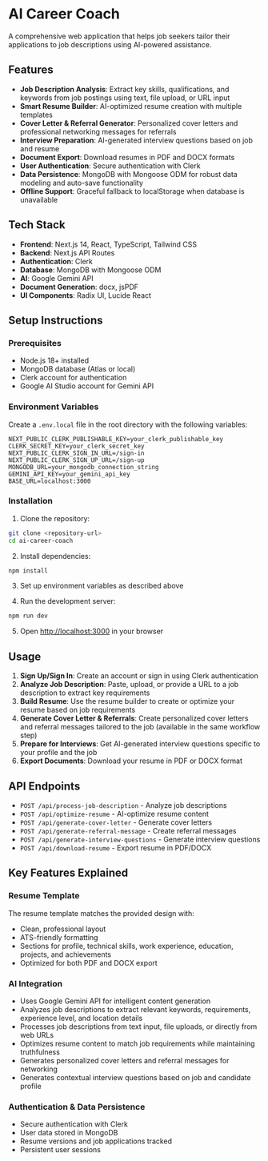 # AI Career Coach

A comprehensive web application that helps job seekers tailor their applications to job descriptions using AI-powered assistance.

## Features

- **Job Description Analysis**: Extract key skills, qualifications, and keywords from job postings using text, file upload, or URL input
- **Smart Resume Builder**: AI-optimized resume creation with multiple templates
- **Cover Letter & Referral Generator**: Personalized cover letters and professional networking messages for referrals
- **Interview Preparation**: AI-generated interview questions based on job and resume
- **Document Export**: Download resumes in PDF and DOCX formats
- **User Authentication**: Secure authentication with Clerk
- **Data Persistence**: MongoDB with Mongoose ODM for robust data modeling and auto-save functionality
- **Offline Support**: Graceful fallback to localStorage when database is unavailable

## Tech Stack

- **Frontend**: Next.js 14, React, TypeScript, Tailwind CSS
- **Backend**: Next.js API Routes
- **Authentication**: Clerk
- **Database**: MongoDB with Mongoose ODM
- **AI**: Google Gemini API
- **Document Generation**: docx, jsPDF
- **UI Components**: Radix UI, Lucide React

## Setup Instructions

### Prerequisites

- Node.js 18+ installed
- MongoDB database (Atlas or local)
- Clerk account for authentication
- Google AI Studio account for Gemini API

### Environment Variables

Create a `.env.local` file in the root directory with the following variables:

```env
NEXT_PUBLIC_CLERK_PUBLISHABLE_KEY=your_clerk_publishable_key
CLERK_SECRET_KEY=your_clerk_secret_key
NEXT_PUBLIC_CLERK_SIGN_IN_URL=/sign-in
NEXT_PUBLIC_CLERK_SIGN_UP_URL=/sign-up
MONGODB_URL=your_mongodb_connection_string
GEMINI_API_KEY=your_gemini_api_key
BASE_URL=localhost:3000
```

### Installation

1. Clone the repository:
```bash
git clone <repository-url>
cd ai-career-coach
```

2. Install dependencies:
```bash
npm install
```

3. Set up environment variables as described above

4. Run the development server:
```bash
npm run dev
```

5. Open [http://localhost:3000](http://localhost:3000) in your browser

## Usage

1. **Sign Up/Sign In**: Create an account or sign in using Clerk authentication
2. **Analyze Job Description**: Paste, upload, or provide a URL to a job description to extract key requirements
3. **Build Resume**: Use the resume builder to create or optimize your resume based on job requirements
4. **Generate Cover Letter & Referrals**: Create personalized cover letters and referral messages tailored to the job (available in the same workflow step)
5. **Prepare for Interviews**: Get AI-generated interview questions specific to your profile and the job
6. **Export Documents**: Download your resume in PDF or DOCX format

## API Endpoints

- `POST /api/process-job-description` - Analyze job descriptions
- `POST /api/optimize-resume` - AI-optimize resume content
- `POST /api/generate-cover-letter` - Generate cover letters
- `POST /api/generate-referral-message` - Create referral messages
- `POST /api/generate-interview-questions` - Generate interview questions
- `POST /api/download-resume` - Export resume in PDF/DOCX

## Key Features Explained

### Resume Template
The resume template matches the provided design with:
- Clean, professional layout
- ATS-friendly formatting
- Sections for profile, technical skills, work experience, education, projects, and achievements
- Optimized for both PDF and DOCX export

### AI Integration
- Uses Google Gemini API for intelligent content generation
- Analyzes job descriptions to extract relevant keywords, requirements, experience level, and location details
- Processes job descriptions from text input, file uploads, or directly from web URLs
- Optimizes resume content to match job requirements while maintaining truthfulness
- Generates personalized cover letters and referral messages for networking
- Generates contextual interview questions based on job and candidate profile

### Authentication & Data Persistence
- Secure authentication with Clerk
- User data stored in MongoDB
- Resume versions and job applications tracked
- Persistent user sessions